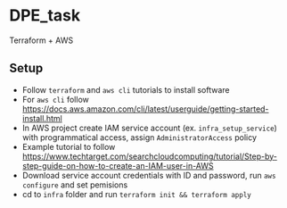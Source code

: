 
# DPE_task

Terraform + AWS


## Setup 
- Follow `terraform` and `aws cli` tutorials to install software
- For `aws cli` follow https://docs.aws.amazon.com/cli/latest/userguide/getting-started-install.html
- In AWS project create IAM service account (ex. `infra_setup_service`) with programmatical access, assign `AdministratorAccess` policy
- Example tutorial to follow https://www.techtarget.com/searchcloudcomputing/tutorial/Step-by-step-guide-on-how-to-create-an-IAM-user-in-AWS
- Download service account credentials with ID and password, run `aws configure` and set pemisions
- cd to `infra` folder and run `terraform init && terraform apply`
